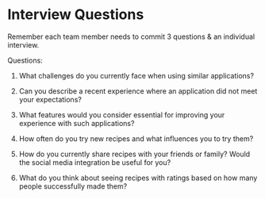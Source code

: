 # Interview Questions

Remember each team member needs to commit 3 questions & an individual interview.

Questions:

1. What challenges do you currently face when using similar applications?
2. Can you describe a recent experience where an application did not meet your expectations?
3. What features would you consider essential for improving your experience with such applications?

1. How often do you try new recipes and what influences you to try them?
2. How do you currently share recipes with your friends or family? Would the social media integration be useful for you?
3. What do you think about seeing recipes with ratings based on how many people successfully made them?
	
